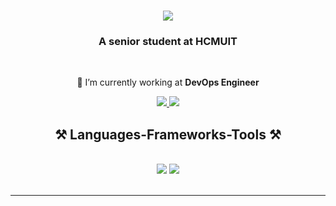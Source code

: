 <h1 align="center">
    <img src="https://readme-typing-svg.herokuapp.com/?font=Righteous&size=35&center=true&vCenter=true&width=500&height=70&duration=4000&lines=Hi+There!+👋;+I'm+Linh+Tran-Nhut!;" />
</h1>
  
<h3 align="center">A senior student at HCMUIT</h3>

<br/>

<div align="center">
  
 🌱 I’m currently working at **DevOps Engineer**

 </div>
 
<div align="center"> 
  <a href="mailto:nhutlinh.work@gmail.com">
    <img src="https://img.shields.io/badge/Gmail-333333?style=for-the-badge&logo=gmail&logoColor=red" />
  </a>
  <a href="www.linkedin.com/in/tran-nhut-linh-04635b213" target="_blank">
    <img src="https://img.shields.io/badge/LinkedIn-0077B5?style=for-the-badge&logo=linkedin&logoColor=white" target="_blank" />
  </a>
</div>

<h2 align="center">⚒️ Languages-Frameworks-Tools ⚒️</h2>
<br/>
<div align="center">
    <img src="https://skillicons.dev/icons?i=docker,kubernetes,aws,linux,ubuntu,arch,github,gitlab,git,jenkins,prometheus,grafana,terraform,nginx,mongodb,postgres,redis,cloudflare" />
    <img src="https://skillicons.dev/icons?i=bash,vscode,c,cpp,java,androidstudio" /><br>
</div>

<br/>
<hr/>
